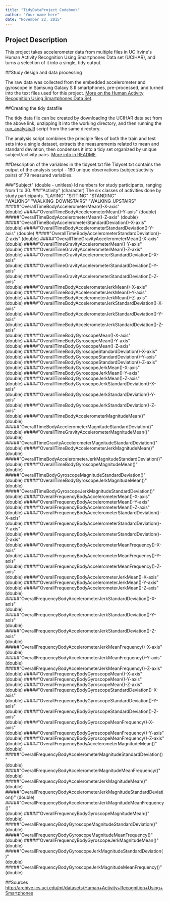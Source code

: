 ```yaml
---
title: "TidyDataProject Codebook"
author: "Your name here"
date: "November 22, 2015"
---
```


## Project Description
This project takes accelerometer data from multiple files in UC Irvine's Human Activity Recognition Using Smartphones Data set (UCIHAR), and turns a selection of it into a single, tidy output.

##Study design and data processing

The raw data was collected from the embedded accelerometer and gyroscope in Samsung Galaxy S II smartphones, pre-processed, and turned into the text files used for this project.
[More on the Human Activity Recognition Using Smartphones Data Set](http://archive.ics.uci.edu/ml/datasets/Human+Activity+Recognition+Using+Smartphones).

##Creating the tidy datafile

The tidy data file can be created by downloading the UCIHAR data set from the above link, unzipping it into the working directory, and then running the [run_analysis.R](https://github.com/barnerburner/TidyDataProject/blob/master/run_analysis.R) script from the same directory.

The analysis script combines the principle files of both the train and test sets into a single dataset, extracts the measurements related to mean and standard deviation, then condenses it into a tidy set organized by unique subject/activity pairs. [More info in README](https://github.com/barnerburner/TidyDataProject/blob/master/README.md).

##Description of the variables in the tidyset.txt file
Tidyset.txt contains the output of the analysis script - 180 unique observations (subject/activity pairs) of 79 measured variables.

###"Subject"
(double - unitless)
Id numbers for study participants, ranging from 1 to 30.
###"Activity"
(character)
The six classes of activities done by study participants.
"LAYING"             "SITTING"            "STANDING"          
"WALKING"            "WALKING_DOWNSTAIRS" "WALKING_UPSTAIRS" 
#####"OverallTimeBodyAccelerometerMean()-X-axis"     
(double)
#####"OverallTimeBodyAccelerometerMean()-Y-axis"
(double)
#####"OverallTimeBodyAccelerometerMean()-Z-axis"
(double)
#####"OverallTimeBodyAccelerometerStandardDeviation()-X-axis"
(double)
#####"OverallTimeBodyAccelerometerStandardDeviation()-Y-axis"
(double)
#####"OverallTimeBodyAccelerometerStandardDeviation()-Z-axis" 
(double)
#####"OverallTimeGravityAccelerometerMean()-X-axis"  
(double)
#####"OverallTimeGravityAccelerometerMean()-Y-axis"                
(double)
#####"OverallTimeGravityAccelerometerMean()-Z-axis"                
(double)
#####"OverallTimeGravityAccelerometerStandardDeviation()-X-axis"   
(double)
#####"OverallTimeGravityAccelerometerStandardDeviation()-Y-axis"   
(double)
#####"OverallTimeGravityAccelerometerStandardDeviation()-Z-axis"   
(double)
#####"OverallTimeBodyAccelerometerJerkMean()-X-axis"               
(double)
#####"OverallTimeBodyAccelerometerJerkMean()-Y-axis"               
(double)
#####"OverallTimeBodyAccelerometerJerkMean()-Z-axis"               
(double)
#####"OverallTimeBodyAccelerometerJerkStandardDeviation()-X-axis"  
(double)
#####"OverallTimeBodyAccelerometerJerkStandardDeviation()-Y-axis"  
(double)
#####"OverallTimeBodyAccelerometerJerkStandardDeviation()-Z-axis"  
(double)
#####"OverallTimeBodyGyroscopeMean()-X-axis"                       
(double)
#####"OverallTimeBodyGyroscopeMean()-Y-axis"                       
(double)
#####"OverallTimeBodyGyroscopeMean()-Z-axis"                       
(double)
#####"OverallTimeBodyGyroscopeStandardDeviation()-X-axis"          
(double)
#####"OverallTimeBodyGyroscopeStandardDeviation()-Y-axis"          
(double)
#####"OverallTimeBodyGyroscopeStandardDeviation()-Z-axis"          
(double)
#####"OverallTimeBodyGyroscopeJerkMean()-X-axis"                   
(double)
#####"OverallTimeBodyGyroscopeJerkMean()-Y-axis"                   
(double)
#####"OverallTimeBodyGyroscopeJerkMean()-Z-axis"                   
(double)
#####"OverallTimeBodyGyroscopeJerkStandardDeviation()-X-axis"      
(double)
#####"OverallTimeBodyGyroscopeJerkStandardDeviation()-Y-axis"      
(double)
#####"OverallTimeBodyGyroscopeJerkStandardDeviation()-Z-axis"      
(double)
#####"OverallTimeBodyAccelerometerMagnitudeMean()"                 
(double)
#####"OverallTimeBodyAccelerometerMagnitudeStandardDeviation()"    
(double)
#####"OverallTimeGravityAccelerometerMagnitudeMean()"              
(double)
#####"OverallTimeGravityAccelerometerMagnitudeStandardDeviation()" 
(double)
#####"OverallTimeBodyAccelerometerJerkMagnitudeMean()"             
(double)
#####"OverallTimeBodyAccelerometerJerkMagnitudeStandardDeviation()"
(double)
#####"OverallTimeBodyGyroscopeMagnitudeMean()"                     
(double)
#####"OverallTimeBodyGyroscopeMagnitudeStandardDeviation()"        
(double)
#####"OverallTimeBodyGyroscopeJerkMagnitudeMean()"                 
(double)
#####"OverallTimeBodyGyroscopeJerkMagnitudeStandardDeviation()"    
(double)
#####"OverallFrequencyBodyAccelerometerMean()-X-axis"                   
(double)
#####"OverallFrequencyBodyAccelerometerMean()-Y-axis"                   
(double)
#####"OverallFrequencyBodyAccelerometerMean()-Z-axis"                   
(double)
#####"OverallFrequencyBodyAccelerometerStandardDeviation()-X-axis"      
(double)
#####"OverallFrequencyBodyAccelerometerStandardDeviation()-Y-axis"      
(double)
#####"OverallFrequencyBodyAccelerometerStandardDeviation()-Z-axis"      
(double)
#####"OverallFrequencyBodyAccelerometerMeanFrequency()-X-axis"          
(double)
#####"OverallFrequencyBodyAccelerometerMeanFrequency()-Y-axis"          
(double)
#####"OverallFrequencyBodyAccelerometerMeanFrequency()-Z-axis"          
(double)
#####"OverallFrequencyBodyAccelerometerJerkMean()-X-axis"               
(double)
#####"OverallFrequencyBodyAccelerometerJerkMean()-Y-axis"               
(double)
#####"OverallFrequencyBodyAccelerometerJerkMean()-Z-axis"               
(double)
#####"OverallFrequencyBodyAccelerometerJerkStandardDeviation()-X-axis"  
(double)
#####"OverallFrequencyBodyAccelerometerJerkStandardDeviation()-Y-axis"  
(double)
#####"OverallFrequencyBodyAccelerometerJerkStandardDeviation()-Z-axis"  
(double)
#####"OverallFrequencyBodyAccelerometerJerkMeanFrequency()-X-axis"      
(double)
#####"OverallFrequencyBodyAccelerometerJerkMeanFrequency()-Y-axis"      
(double)
#####"OverallFrequencyBodyAccelerometerJerkMeanFrequency()-Z-axis"      
(double)
#####"OverallFrequencyBodyGyroscopeMean()-X-axis"                       
(double)
#####"OverallFrequencyBodyGyroscopeMean()-Y-axis"                       
(double)
#####"OverallFrequencyBodyGyroscopeMean()-Z-axis"                       
(double)
#####"OverallFrequencyBodyGyroscopeStandardDeviation()-X-axis"          
(double)
#####"OverallFrequencyBodyGyroscopeStandardDeviation()-Y-axis"          
(double)
#####"OverallFrequencyBodyGyroscopeStandardDeviation()-Z-axis"          
(double)
#####"OverallFrequencyBodyGyroscopeMeanFrequency()-X-axis"              
(double)
#####"OverallFrequencyBodyGyroscopeMeanFrequency()-Y-axis"              
(double)
#####"OverallFrequencyBodyGyroscopeMeanFrequency()-Z-axis"              
(double)
#####"OverallFrequencyBodyAccelerometerMagnitudeMean()"                 
(double)
#####"OverallFrequencyBodyAccelerometerMagnitudeStandardDeviation()"    
(double)
#####"OverallFrequencyBodyAccelerometerMagnitudeMeanFrequency()"        
(double)
#####"OverallFrequencyBodyAccelerometerJerkMagnitudeMean()"             
(double)
#####"OverallFrequencyBodyAccelerometerJerkMagnitudeStandardDeviation()"
(double)
#####"OverallFrequencyBodyAccelerometerJerkMagnitudeMeanFrequency()"    
(double)
#####"OverallFrequencyBodyGyroscopeMagnitudeMean()"                     
(double)
#####"OverallFrequencyBodyGyroscopeMagnitudeStandardDeviation()"        
(double)
#####"OverallFrequencyBodyGyroscopeMagnitudeMeanFrequency()"            
(double)
#####"OverallFrequencyBodyGyroscopeJerkMagnitudeMean()"                 
(double)
#####"OverallFrequencyBodyGyroscopeJerkMagnitudeStandardDeviation()"    
(double)
#####"OverallFrequencyBodyGyroscopeJerkMagnitudeMeanFrequency()" 
(double)

##Sources
http://archive.ics.uci.edu/ml/datasets/Human+Activity+Recognition+Using+Smartphones
